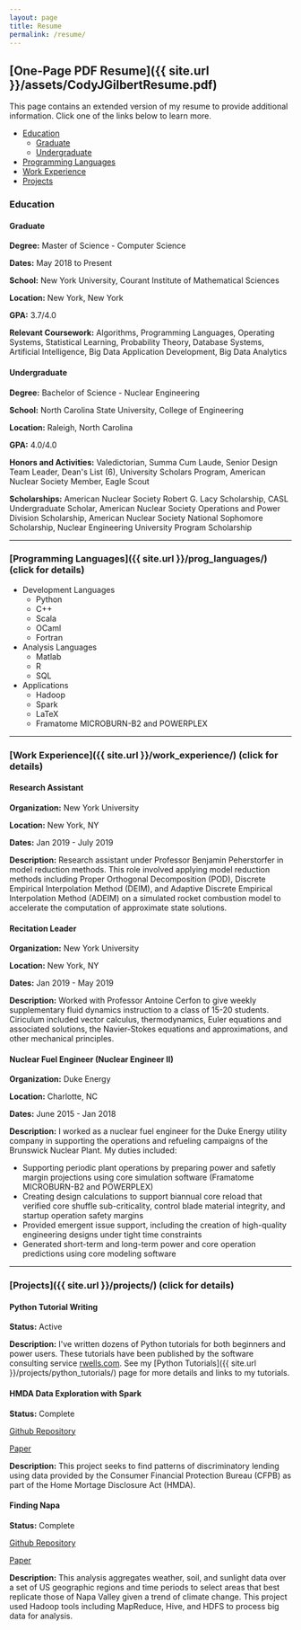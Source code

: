 ```yaml
---
layout: page
title: Resume
permalink: /resume/
---
```


## [One-Page PDF Resume]({{ site.url }}/assets/CodyJGilbertResume.pdf)

This page contains an extended version of my resume to provide additional information. Click one of the links below to learn more.

* [Education](#education)
	* [Graduate](#graduate)
	* [Undergraduate](#undergraduate)
* [Programming Languages](#programming_languages)
* [Work Experience](#work_experience)
* [Projects](#projects)

### Education <a name="education"></a>

#### Graduate <a name="graduate"></a>

**Degree:** Master of Science - Computer Science

**Dates:** May 2018 to Present

**School:** New York University, Courant Institute of Mathematical Sciences

**Location:** New York, New York

**GPA:** 3.7/4.0

**Relevant Coursework:** Algorithms, Programming Languages, Operating Systems, Statistical Learning, Probability Theory, Database Systems, Artificial Intelligence, Big Data Application Development, Big Data Analytics

#### Undergraduate <a name="undergraduate"></a>

**Degree:** Bachelor of Science - Nuclear Engineering

**School:** North Carolina State University, College of Engineering

**Location:** Raleigh, North Carolina

**GPA:** 4.0/4.0

**Honors and Activities:** Valedictorian, Summa Cum Laude, Senior Design Team Leader, Dean's List (6), University Scholars Program, American Nuclear Society Member, Eagle Scout

**Scholarships:** American Nuclear Society Robert G. Lacy Scholarship, CASL Undergraduate Scholar, American Nuclear Society Operations and Power Division Scholarship, American Nuclear Society National Sophomore Scholarship, Nuclear Engineering University Program Scholarship

***

### [Programming Languages]({{ site.url }}/prog_languages/) (click for details)  <a name="programming_languages"></a>

* Development Languages
	* Python
	* C++
	* Scala
	* OCaml
	* Fortran
* Analysis Languages
	* Matlab
	* R
	* SQL
* Applications
	* Hadoop
	* Spark
	* LaTeX
	* Framatome MICROBURN-B2 and POWERPLEX

***

### [Work Experience]({{ site.url }}/work_experience/) (click for details) <a name="work_experience"></a>

#### Research Assistant

**Organization:** New York University

**Location:** New York, NY

**Dates:** Jan 2019 - July 2019

**Description:** Research assistant under Professor Benjamin Peherstorfer in model reduction methods. This role involved applying model reduction methods including Proper Orthogonal Decomposition (POD), Discrete Empirical Interpolation Method (DEIM), and Adaptive Discrete Empirical Interpolation Method (ADEIM) on a simulated rocket combustion model to accelerate the computation of approximate state solutions.

#### Recitation Leader

**Organization:** New York University

**Location:** New York, NY

**Dates:** Jan 2019 - May 2019

**Description:** Worked with Professor Antoine Cerfon to give weekly supplementary fluid dynamics instruction to a class of 15-20 students. Ciriculum included vector calculus, thermodynamics, Euler equations and associated solutions, the Navier-Stokes equations and approximations, and other mechanical principles.

#### Nuclear Fuel Engineer (Nuclear Engineer II)

**Organization:** Duke Energy

**Location:** Charlotte, NC

**Dates:** June 2015 - Jan 2018

**Description:** I worked as a nuclear fuel engineer for the Duke Energy utility company in supporting the operations and refueling campaigns of the Brunswick Nuclear Plant. 
My duties included:

* Supporting periodic plant operations by preparing power and safetly margin projections using core simulation software (Framatome MICROBURN-B2 and POWERPLEX)
* Creating design calculations to support biannual core reload that verified core shuffle sub-criticality, control blade material integrity, and startup operation safety margins
* Provided emergent issue support, including the creation of high-quality engineering designs under tight time constraints
* Generated short-term and long-term power and core operation predictions using core modeling software

***

### [Projects]({{ site.url }}/projects/) (click for details) <a name="projects"></a>

#### Python Tutorial Writing

**Status:** Active

**Description:** I've written dozens of Python tutorials for both beginners and power users. These tutorials have been published by the software consulting service [rwells.com]( https://wellsr.com/python ). See my [Python Tutorials]({{ site.url }}/projects/python_tutorials/) page for more details and links to my tutorials.

#### HMDA Data Exploration with Spark

**Status:** Complete

[Github Repository]( https://github.com/cody-joe-gilbert/SU19SparkClass )

[Paper]( https://github.com/cody-joe-gilbert/SU19SparkClass/blob/master/presentation/paper/HMDA_Paper.pdf )

**Description:** This project seeks to find patterns of discriminatory lending using data provided by the Consumer Financial Protection Bureau
(CFPB) as part of the Home Mortage Disclosure Act (HMDA). 

#### Finding Napa

**Status:** Complete

[Github Repository]( https://github.com/cody-joe-gilbert/SU19Hadoop )

[Paper]( https://github.com/cody-joe-gilbert/SU19Hadoop/blob/master/TeamPaper.pdf )

**Description:** This analysis aggregates weather, soil, and sunlight data over a set of US geographic regions and time periods to select areas that best replicate those of Napa Valley given a trend of climate change. This project used Hadoop tools including MapReduce, Hive, and HDFS to process big data for analysis.


